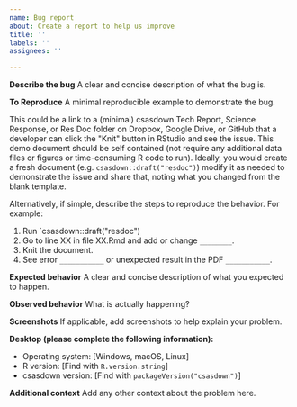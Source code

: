```yaml
---
name: Bug report
about: Create a report to help us improve
title: ''
labels: ''
assignees: ''

---
```


**Describe the bug**
A clear and concise description of what the bug is.

**To Reproduce**
A minimal reproducible example to demonstrate the bug.

This could be a link to a (minimal) csasdown Tech Report, Science Response, or Res Doc folder on Dropbox, Google Drive, or GitHub that a developer can click the "Knit" button in RStudio and see the issue. This demo document should be self contained (not require any additional data files or figures or time-consuming R code to run). Ideally, you would create a fresh document (e.g. `csasdown::draft("resdoc")`) modify it as needed to demonstrate the issue and share that, noting what you changed from the blank template.

Alternatively, if simple, describe the steps to reproduce the behavior. For example:

1. Run `csasdown::draft("resdoc")
2. Go to line XX in file XX.Rmd and add or change `________`.
3. Knit the document.
4. See error `___________` or unexpected result in the PDF `___________`.

**Expected behavior**
A clear and concise description of what you expected to happen.

**Observed behavior**
What is actually happening?

**Screenshots**
If applicable, add screenshots to help explain your problem.

**Desktop (please complete the following information):**
 - Operating system: [Windows, macOS, Linux]
 - R version: [Find with `R.version.string`]
 - csasdown version: [Find with `packageVersion("csasdown")`]

**Additional context**
Add any other context about the problem here.
